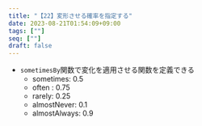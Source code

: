 ```yaml
---
title: "【22】変形させる確率を指定する"
date: 2023-08-21T01:54:09+09:00
tags: [""]
seq: [""]
draft: false
---
```


- `sometimesBy`関数で変化を適用させる関数を定義できる
  - sometimes: 0.5
  - often : 0.75
  - rarely: 0.25
  - almostNever: 0.1
  - almostAlways: 0.9